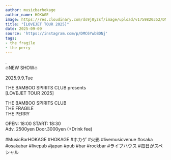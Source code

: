 ```yaml
---
author: musicbarhokage
author_name: HOKAGE
image: https://res.cloudinary.com/ds9j0yzsf/image/upload/v1759820352/DMC6YwbBDNj.jpg
title: "[LOVEJET TOUR 2025]"
date: 2025-09-09
source: 'https://instagram.com/p/DMC6YwbBDNj'
tags:
- the fragile
- the perry
---
```

.<br>
🔥NEW SHOW🔥

2025.9.9.Tue

THE BAMBOO SPIRITS CLUB presents<br>
[LOVEJET TOUR 2025]

THE BAMBOO SPIRITS CLUB<br>
THE FRAGILE<br>
THE PERRY

OPEN: 18:00 START: 18:30<br>
Adv. 2500yen Door.3000yen (+Drink fee)

#MusicBarHOKAGE #HOKAGE #ホカゲ #火影 #livemusicvenue #osaka #osakabar #livepub #japan #pub #bar #rockbar #ライブハウス #毎日がスペシャル